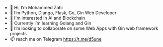 - 👋 Hi, I’m Mohammed Zahi
- 🐍 I’m Python, Django, Flask, Go, Gin Web Developer
- 👀 I'm interested in AI and Blockchain
- 🌱 Currently I’m learning Golang and Gin
- 💞️ I’m looking to collaborate on some Web Apps with Gin web framework projects
- 📫 reach me on Telegram https://t.me/d5une

<!---
mhammadzahi/mhammadzahi is a ✨ special ✨ repository because its `README.md` (this file) appears on your GitHub profile.
You can click the Preview link to take a look at your changes.
--->
